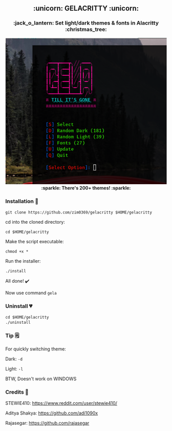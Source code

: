 <h2 align='center'> :unicorn: GELACRITTY :unicorn: </h1>
<h3 align='center'> :jack_o_lantern: Set light/dark themes & fonts in Alacritty :christmas_tree: </h1>

<p align='center'>
<img src="images/preview.png" /><br>
<strong> :sparkle: There's 200+ themes! :sparkle: </strong>
</p>

### Installation :rainbow:

```
git clone https://github.com/zim0369/gelacritty $HOME/gelacritty
```
cd into the cloned directory:
```
cd $HOME/gelacritty
```
Make the script executable:
```
chmod +x *
```
Run the installer:
```
./install
```
All done! :heavy_check_mark:

Now use command `gela`

### Uninstall :broken_heart:
```
cd $HOME/gelacritty
./uninstall
```

### Tip :spiral_notepad:

For quickly switching theme:

Dark: `-d`

Light: `-l`

BTW, Doesn't work on WINDOWS

### Credits :hugs:

STEWIE410: https://www.reddit.com/user/stewie410/ 

Aditya Shakya: https://github.com/adi1090x 

Rajasegar: https://github.com/rajasegar
